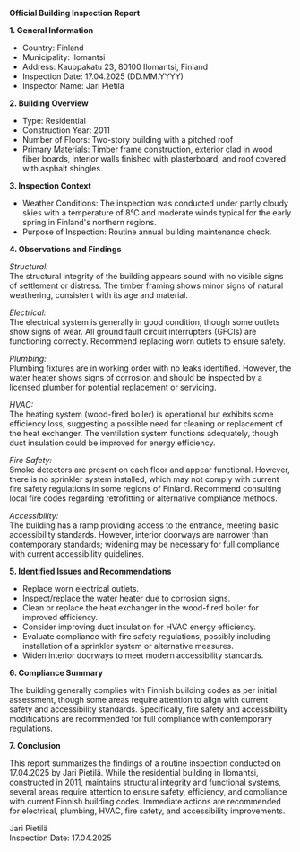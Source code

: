 **Official Building Inspection Report**

**1. General Information**

- Country: Finland
- Municipality: Ilomantsi
- Address: Kauppakatu 23, 80100 Ilomantsi, Finland
- Inspection Date: 17.04.2025 (DD.MM.YYYY)
- Inspector Name: Jari Pietilä

**2. Building Overview**

- Type: Residential
- Construction Year: 2011
- Number of Floors: Two-story building with a pitched roof
- Primary Materials: Timber frame construction, exterior clad in wood fiber boards, interior walls finished with plasterboard, and roof covered with asphalt shingles.

**3. Inspection Context**

- Weather Conditions: The inspection was conducted under partly cloudy skies with a temperature of 8°C and moderate winds typical for the early spring in Finland's northern regions.
- Purpose of Inspection: Routine annual building maintenance check.

**4. Observations and Findings**

*Structural:*  
The structural integrity of the building appears sound with no visible signs of settlement or distress. The timber framing shows minor signs of natural weathering, consistent with its age and material.

*Electrical:*  
The electrical system is generally in good condition, though some outlets show signs of wear. All ground fault circuit interrupters (GFCIs) are functioning correctly. Recommend replacing worn outlets to ensure safety.

*Plumbing:*  
Plumbing fixtures are in working order with no leaks identified. However, the water heater shows signs of corrosion and should be inspected by a licensed plumber for potential replacement or servicing.

*HVAC:*  
The heating system (wood-fired boiler) is operational but exhibits some efficiency loss, suggesting a possible need for cleaning or replacement of the heat exchanger. The ventilation system functions adequately, though duct insulation could be improved for energy efficiency.

*Fire Safety:*  
Smoke detectors are present on each floor and appear functional. However, there is no sprinkler system installed, which may not comply with current fire safety regulations in some regions of Finland. Recommend consulting local fire codes regarding retrofitting or alternative compliance methods.

*Accessibility:*  
The building has a ramp providing access to the entrance, meeting basic accessibility standards. However, interior doorways are narrower than contemporary standards; widening may be necessary for full compliance with current accessibility guidelines.

**5. Identified Issues and Recommendations**

- Replace worn electrical outlets.
- Inspect/replace the water heater due to corrosion signs.
- Clean or replace the heat exchanger in the wood-fired boiler for improved efficiency.
- Consider improving duct insulation for HVAC energy efficiency.
- Evaluate compliance with fire safety regulations, possibly including installation of a sprinkler system or alternative measures.
- Widen interior doorways to meet modern accessibility standards.

**6. Compliance Summary**

The building generally complies with Finnish building codes as per initial assessment, though some areas require attention to align with current safety and accessibility standards. Specifically, fire safety and accessibility modifications are recommended for full compliance with contemporary regulations.

**7. Conclusion**

This report summarizes the findings of a routine inspection conducted on 17.04.2025 by Jari Pietilä. While the residential building in Ilomantsi, constructed in 2011, maintains structural integrity and functional systems, several areas require attention to ensure safety, efficiency, and compliance with current Finnish building codes. Immediate actions are recommended for electrical, plumbing, HVAC, fire safety, and accessibility improvements.

Jari Pietilä  
Inspection Date: 17.04.2025
